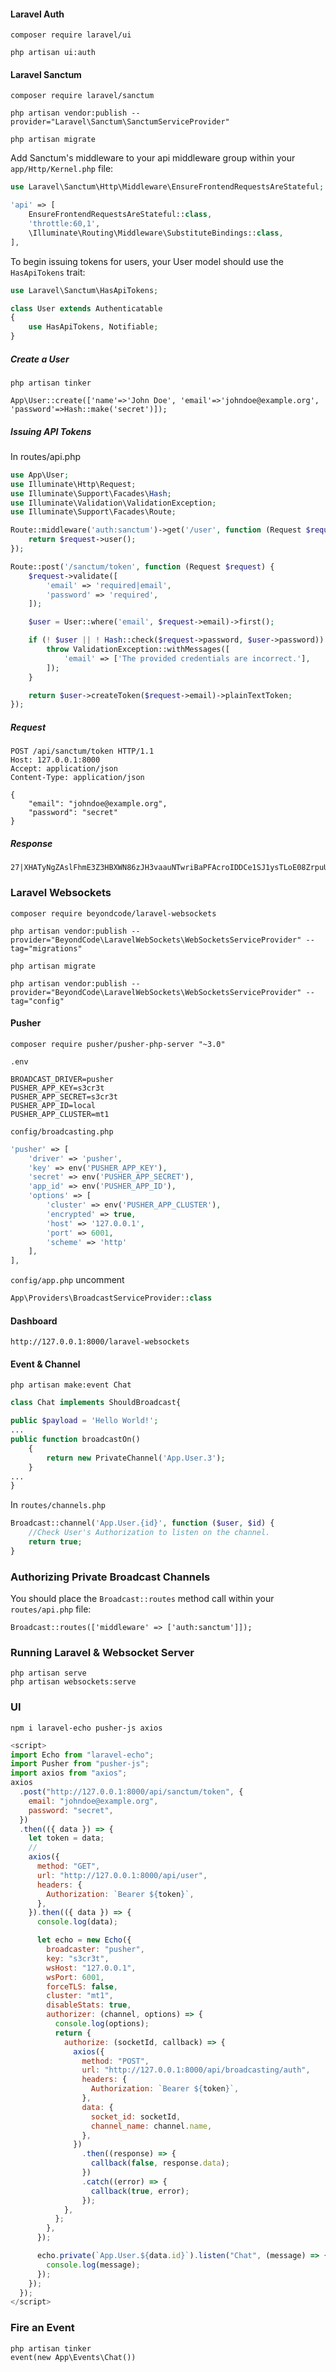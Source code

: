 #### Laravel Auth

```
composer require laravel/ui

php artisan ui:auth
```
#### Laravel Sanctum
```
composer require laravel/sanctum

php artisan vendor:publish --provider="Laravel\Sanctum\SanctumServiceProvider"

php artisan migrate
```

Add Sanctum's middleware to your api middleware group within your `app/Http/Kernel.php` file:

```php
use Laravel\Sanctum\Http\Middleware\EnsureFrontendRequestsAreStateful;

'api' => [
    EnsureFrontendRequestsAreStateful::class,
    'throttle:60,1',
    \Illuminate\Routing\Middleware\SubstituteBindings::class,
],
```

To begin issuing tokens for users, your User model should use the `HasApiTokens` trait:

```php
use Laravel\Sanctum\HasApiTokens;

class User extends Authenticatable
{
    use HasApiTokens, Notifiable;
}
```

##### Create a User
```
php artisan tinker

App\User::create(['name'=>'John Doe', 'email'=>'johndoe@example.org', 'password'=>Hash::make('secret')]);
```

##### Issuing API Tokens
In routes/api.php 

```php
use App\User;
use Illuminate\Http\Request;
use Illuminate\Support\Facades\Hash;
use Illuminate\Validation\ValidationException;
use Illuminate\Support\Facades\Route;

Route::middleware('auth:sanctum')->get('/user', function (Request $request) {
    return $request->user();
});

Route::post('/sanctum/token', function (Request $request) {
    $request->validate([
        'email' => 'required|email',
        'password' => 'required',
    ]);

    $user = User::where('email', $request->email)->first();

    if (! $user || ! Hash::check($request->password, $user->password)) {
        throw ValidationException::withMessages([
            'email' => ['The provided credentials are incorrect.'],
        ]);
    }

    return $user->createToken($request->email)->plainTextToken;
});
```

##### Request
```
POST /api/sanctum/token HTTP/1.1
Host: 127.0.0.1:8000
Accept: application/json
Content-Type: application/json

{
    "email": "johndoe@example.org",
    "password": "secret"
}
```
##### Response
```
27|XHATyNgZAslFhmE3Z3HBXWN86zJH3vaauNTwriBaPFAcroIDDCe1SJ1ysTLoE08ZrpuUgOYp7U5vtLo2
```

### Laravel Websockets

```
composer require beyondcode/laravel-websockets

php artisan vendor:publish --provider="BeyondCode\LaravelWebSockets\WebSocketsServiceProvider" --tag="migrations"

php artisan migrate

php artisan vendor:publish --provider="BeyondCode\LaravelWebSockets\WebSocketsServiceProvider" --tag="config"
```

#### Pusher
```
composer require pusher/pusher-php-server "~3.0"
```

`.env`
```
BROADCAST_DRIVER=pusher
PUSHER_APP_KEY=s3cr3t
PUSHER_APP_SECRET=s3cr3t
PUSHER_APP_ID=local
PUSHER_APP_CLUSTER=mt1
```

`config/broadcasting.php`
```php
'pusher' => [
    'driver' => 'pusher',
    'key' => env('PUSHER_APP_KEY'),
    'secret' => env('PUSHER_APP_SECRET'),
    'app_id' => env('PUSHER_APP_ID'),
    'options' => [
        'cluster' => env('PUSHER_APP_CLUSTER'),
        'encrypted' => true,
        'host' => '127.0.0.1',
        'port' => 6001,
        'scheme' => 'http'
    ],
],
```

`config/app.php` uncomment
```php
App\Providers\BroadcastServiceProvider::class
```

#### Dashboard
`http://127.0.0.1:8000/laravel-websockets`

#### Event & Channel
```
php artisan make:event Chat
```

```php
class Chat implements ShouldBroadcast{

public $payload = 'Hello World!';
...
public function broadcastOn()
    {
        return new PrivateChannel('App.User.3');
    }
...
}

```

In `routes/channels.php`
```php
Broadcast::channel('App.User.{id}', function ($user, $id) {
    //Check User's Authorization to listen on the channel.
    return true;
}
```


### Authorizing Private Broadcast Channels

You should place the `Broadcast::routes` method call within your `routes/api.php` file:

`Broadcast::routes(['middleware' => ['auth:sanctum']]);`

### Running Laravel & Websocket Server
```
php artisan serve
php artisan websockets:serve
```

### UI
```
npm i laravel-echo pusher-js axios
```

```js
<script>
import Echo from "laravel-echo";
import Pusher from "pusher-js";
import axios from "axios";
axios
  .post("http://127.0.0.1:8000/api/sanctum/token", {
    email: "johndoe@example.org",
    password: "secret",
  })
  .then(({ data }) => {
    let token = data;
    //
    axios({
      method: "GET",
      url: "http://127.0.0.1:8000/api/user",
      headers: {
        Authorization: `Bearer ${token}`,
      },
    }).then(({ data }) => {
      console.log(data);

      let echo = new Echo({
        broadcaster: "pusher",
        key: "s3cr3t",
        wsHost: "127.0.0.1",
        wsPort: 6001,
        forceTLS: false,
        cluster: "mt1",
        disableStats: true,
        authorizer: (channel, options) => {
          console.log(options);
          return {
            authorize: (socketId, callback) => {
              axios({
                method: "POST",
                url: "http://127.0.0.1:8000/api/broadcasting/auth",
                headers: {
                  Authorization: `Bearer ${token}`,
                },
                data: {
                  socket_id: socketId,
                  channel_name: channel.name,
                },
              })
                .then((response) => {
                  callback(false, response.data);
                })
                .catch((error) => {
                  callback(true, error);
                });
            },
          };
        },
      });

      echo.private(`App.User.${data.id}`).listen("Chat", (message) => {
        console.log(message);
      });
    });
  });
</script>
```

### Fire an Event
```
php artisan tinker
event(new App\Events\Chat())
```
